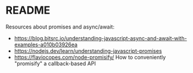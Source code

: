 # README

Resources about promises and async/await:

* https://blog.bitsrc.io/understanding-javascript-async-and-await-with-examples-a010b03926ea
* https://nodejs.dev/learn/understanding-javascript-promises
* https://flaviocopes.com/node-promisify/ 
  How to conveniently "promisify" a callback-based API